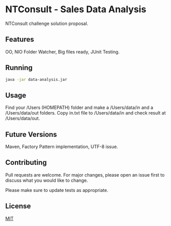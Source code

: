 # NTConsult - Sales Data Analysis

NTConsult challenge solution proposal.

## Features

OO, NIO Folder Watcher, Big files ready, JUnit Testing.

## Running

```bash
java -jar data-analysis.jar
```

## Usage

Find your /Users (HOMEPATH) folder and make a /Users/data/in and a /Users/data/out folders.
Copy in.txt file to /Users/data/in and check result at /Users/data/out.

## Future Versions

Maven, Factory Pattern implementation, UTF-8 issue.

## Contributing
Pull requests are welcome. For major changes, please open an issue first to discuss what you would like to change.

Please make sure to update tests as appropriate.

## License
[MIT](https://choosealicense.com/licenses/mit/)